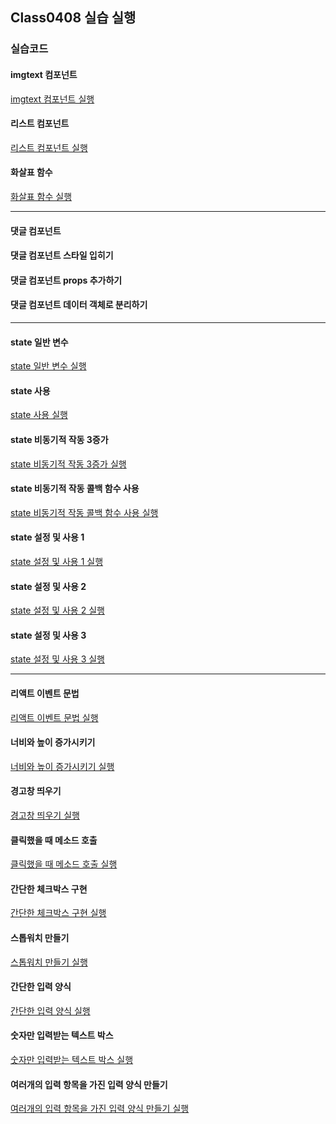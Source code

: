 ## Class0408 실습 실행

### 실습코드

#### imgtext 컴포넌트

<a href="https://dpwls03.github.io/React/0408/practice/imgtext컴포넌트build/" target="_blank">imgtext 컴포넌트 실행</a>

#### 리스트 컴포넌트

<a href="https://dpwls03.github.io/React/0408/practice/리스트컴포넌트build/" target="_blank">리스트 컴포넌트 실행</a>

#### 화살표 함수

<a href="https://dpwls03.github.io/React/0408/practice/화살표함수build/" target="_blank">화살표 함수 실행</a>

<hr>

#### 댓글 컴포넌트



#### 댓글 컴포넌트 스타일 입히기



#### 댓글 컴포넌트 props 추가하기



#### 댓글 컴포넌트 데이터 객체로 분리하기



<hr>

#### state 일반 변수

<a href="https://dpwls03.github.io/React/0408/practice/state일반변수build/" target="_blank">state 일반 변수 실행</a>

#### state 사용

<a href="https://dpwls03.github.io/React/0408/practice/state사용build/" target="_blank">state 사용 실행</a>


#### state 비동기적 작동 3증가

<a href="https://dpwls03.github.io/React/0408/practice/state비동기적작동3증가build/" target="_blank">state 비동기적 작동 3증가 실행</a>

#### state 비동기적 작동 콜백 함수 사용

<a href="https://dpwls03.github.io/React/0408/practice/state비동기적작동콜백함수사용build/" target="_blank">state 비동기적 작동 콜백 함수 사용 실행</a>

#### state 설정 및 사용 1

<a href="https://dpwls03.github.io/React/0408/practice/state설정및사용1build/" target="_blank">state 설정 및 사용 1 실행</a>

#### state 설정 및 사용 2

<a href="https://dpwls03.github.io/React/0408/practice/state설정및사용2build/" target="_blank">state 설정 및 사용 2 실행</a>

#### state 설정 및 사용 3

<a href="https://dpwls03.github.io/React/0408/practice/state설정및사용3build/" target="_blank">state 설정 및 사용 3 실행</a>

<hr>

#### 리액트 이벤트 문법

<a href="https://dpwls03.github.io/React/0408/practice/리액트이벤트문법build/" target="_blank">리액트 이벤트 문법 실행</a>

#### 너비와 높이 증가시키기

<a href="https://dpwls03.github.io/React/0408/practice/너비와높이증가시키기build/" target="_blank">너비와 높이 증가시키기 실행</a>

#### 경고창 띄우기

<a href="https://dpwls03.github.io/React/0408/practice/warning.html" target="_blank">경고창 띄우기 실행</a>

#### 클릭했을 때 메소드 호출

<a href="https://dpwls03.github.io/React/0408/practice/click.html" target="_blank">클릭했을 때 메소드 호출 실행</a>

#### 간단한 체크박스 구현

<a href="https://dpwls03.github.io/React/0408/practice/check.html" target="_blank">간단한 체크박스 구현 실행</a>

#### 스톱워치 만들기

<a href="https://dpwls03.github.io/React/0408/practice/스톱워치만들기build/" target="_blank">스톱워치 만들기 실행</a>

#### 간단한 입력 양식

<a href="https://dpwls03.github.io/React/0408/practice/간단한입력양식build/" target="_blank">간단한 입력 양식 실행</a>

#### 숫자만 입력받는 텍스트 박스

<a href="https://dpwls03.github.io/React/0408/practice/숫자만입력받는텍스트박스build/" target="_blank">숫자만 입력받는 텍스트 박스 실행</a>

#### 여러개의 입력 항목을 가진 입력 양식 만들기

<a href="https://dpwls03.github.io/React/0408/practice/여러개의입력항목을가진입력양식만들기build/" target="_blank">여러개의 입력 항목을 가진 입력 양식 만들기 실행</a>


